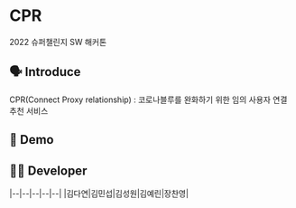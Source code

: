 # CPR
2022 슈퍼챌린지 SW 해커톤

## 🗣️ **Introduce**
CPR(Connect Proxy relationship) : 코로나블루를 완화하기 위한 임의 사용자 연결 추천 서비스

## 📢 **Demo**

## 👩‍💻 **Developer**
|--|--|--|--|--|
|김다연|김민섭|김성원|김예린|장찬영|
